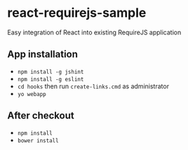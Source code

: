 react-requirejs-sample
======================

Easy integration of React into existing RequireJS application

App installation
----------------

- `npm install -g jshint`
- `npm install -g eslint`
- `cd hooks` then run `create-links.cmd` as administrator
- `yo webapp`

After checkout
--------------

- `npm install`
- `bower install`

